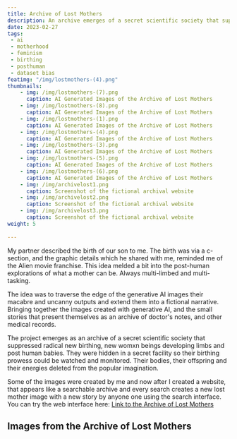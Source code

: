 ```yaml
---
title: Archive of Lost Mothers
description: An archive emerges of a secret scientific society that suppressed radical new birthing, new womxn beings developing limbs and post human babies. They were hidden in a secret facility so their birthing prowess could be watched and monitored. Their bodies, their offspring and their energies deleted from the popular imagination.
date: 2023-02-27
tags: 
 - ai
 - motherhood
 - feminism
 - birthing
 - posthuman
 - dataset bias
featimg: "/img/lostmothers-(4).png"
thumbnails:
    - img: /img/lostmothers-(7).png
      caption: AI Generated Images of the Archive of Lost Mothers 
    - img: /img/lostmothers-(8).png
      caption: AI Generated Images of the Archive of Lost Mothers 
    - img: /img/lostmothers-(1).png
      caption: AI Generated Images of the Archive of Lost Mothers 
    - img: /img/lostmothers-(4).png
      caption: AI Generated Images of the Archive of Lost Mothers 
    - img: /img/lostmothers-(3).png
      caption: AI Generated Images of the Archive of Lost Mothers 
    - img: /img/lostmothers-(5).png
      caption: AI Generated Images of the Archive of Lost Mothers 
    - img: /img/lostmothers-(6).png
      caption: AI Generated Images of the Archive of Lost Mothers 
    - img: /img/archivelost1.png
      caption: Screenshot of the fictional archival website 
    - img: /img/archivelost2.png
      caption: Screenshot of the fictional archival website
    - img: /img/archivelost3.png
      caption: Screenshot of the fictional archival website 
weight: 5
    
---
```

My partner described the birth of our son to me. The birth was via a c-section, and the graphic details which he shared with me, reminded me of the Alien movie franchise. This idea melded a bit into the post-human explorations of what a mother can be. Always multi-limbed and multi-tasking. 

The idea was to traverse the edge of the generative AI images their macabre and uncanny outputs and extend them into a fictional narrative. Bringing together the images created with generative AI, and the small stories that present themselves as an archive of doctor's notes, and other medical records. 

The project emerges as an archive of a secret scientific society that suppressed radical new birthing, new womxn beings developing limbs and post human babies. They were hidden in a secret facility so their birthing prowess could be watched and monitored. Their bodies, their offspring and their energies deleted from the popular imagination. 

Some of the images were created by me and now after I created a website, that appears like a searchable archive and every search creates a new lost mother image with a new story by anyone one using the search interface. You can try the web interface here:
[Link to the Archive of Lost Mothers](https://archiveoflostmothers.in)

## Images from the Archive of Lost Mothers